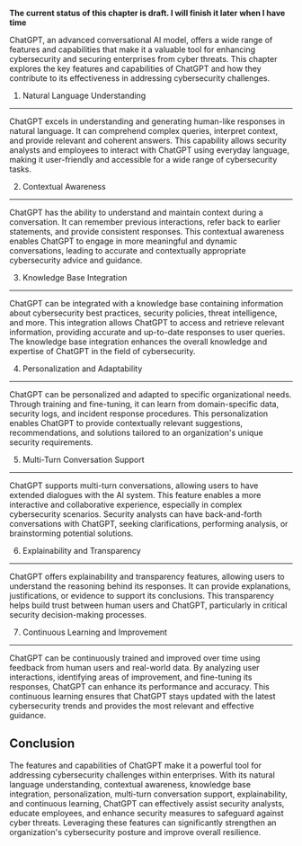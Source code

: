 **The current status of this chapter is draft. I will finish it later when I have time**

ChatGPT, an advanced conversational AI model, offers a wide range of features and capabilities that make it a valuable tool for enhancing cybersecurity and securing enterprises from cyber threats. This chapter explores the key features and capabilities of ChatGPT and how they contribute to its effectiveness in addressing cybersecurity challenges.

1. Natural Language Understanding
---------------------------------

ChatGPT excels in understanding and generating human-like responses in natural language. It can comprehend complex queries, interpret context, and provide relevant and coherent answers. This capability allows security analysts and employees to interact with ChatGPT using everyday language, making it user-friendly and accessible for a wide range of cybersecurity tasks.

2. Contextual Awareness
-----------------------

ChatGPT has the ability to understand and maintain context during a conversation. It can remember previous interactions, refer back to earlier statements, and provide consistent responses. This contextual awareness enables ChatGPT to engage in more meaningful and dynamic conversations, leading to accurate and contextually appropriate cybersecurity advice and guidance.

3. Knowledge Base Integration
-----------------------------

ChatGPT can be integrated with a knowledge base containing information about cybersecurity best practices, security policies, threat intelligence, and more. This integration allows ChatGPT to access and retrieve relevant information, providing accurate and up-to-date responses to user queries. The knowledge base integration enhances the overall knowledge and expertise of ChatGPT in the field of cybersecurity.

4. Personalization and Adaptability
-----------------------------------

ChatGPT can be personalized and adapted to specific organizational needs. Through training and fine-tuning, it can learn from domain-specific data, security logs, and incident response procedures. This personalization enables ChatGPT to provide contextually relevant suggestions, recommendations, and solutions tailored to an organization's unique security requirements.

5. Multi-Turn Conversation Support
----------------------------------

ChatGPT supports multi-turn conversations, allowing users to have extended dialogues with the AI system. This feature enables a more interactive and collaborative experience, especially in complex cybersecurity scenarios. Security analysts can have back-and-forth conversations with ChatGPT, seeking clarifications, performing analysis, or brainstorming potential solutions.

6. Explainability and Transparency
----------------------------------

ChatGPT offers explainability and transparency features, allowing users to understand the reasoning behind its responses. It can provide explanations, justifications, or evidence to support its conclusions. This transparency helps build trust between human users and ChatGPT, particularly in critical security decision-making processes.

7. Continuous Learning and Improvement
--------------------------------------

ChatGPT can be continuously trained and improved over time using feedback from human users and real-world data. By analyzing user interactions, identifying areas of improvement, and fine-tuning its responses, ChatGPT can enhance its performance and accuracy. This continuous learning ensures that ChatGPT stays updated with the latest cybersecurity trends and provides the most relevant and effective guidance.

Conclusion
----------

The features and capabilities of ChatGPT make it a powerful tool for addressing cybersecurity challenges within enterprises. With its natural language understanding, contextual awareness, knowledge base integration, personalization, multi-turn conversation support, explainability, and continuous learning, ChatGPT can effectively assist security analysts, educate employees, and enhance security measures to safeguard against cyber threats. Leveraging these features can significantly strengthen an organization's cybersecurity posture and improve overall resilience.
